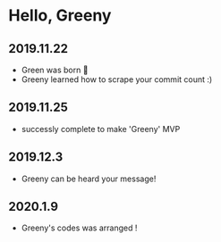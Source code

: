 # Hello, Greeny
## 2019.11.22
- Green was born :green_heart:
- Greeny learned how to scrape your commit count :)

## 2019.11.25
- successly complete to make 'Greeny' MVP

## 2019.12.3
- Greeny can be heard your message!

## 2020.1.9
- Greeny's codes was arranged !
